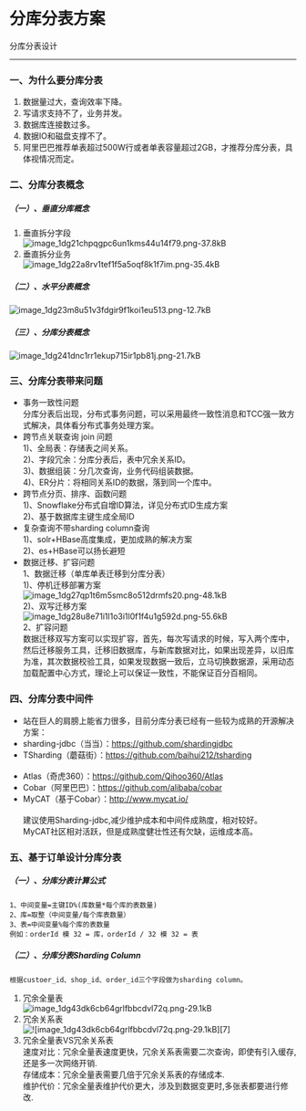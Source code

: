 # 分库分表方案

分库分表设计

---

### 一、为什么要分库分表 ###
 1. 数据量过大，查询效率下降。<br>
 2. 写请求支持不了，业务并发。<br>
 3. 数据库连接数过多。<br>
 4. 数据IO和磁盘支撑不了。<br>
 5. 阿里巴巴推荐单表超过500W行或者单表容量超过2GB，才推荐分库分表，具体视情况而定。<br>

### 二、分库分表概念 ###
##### （一）、垂直分库概念 #####

  1. 垂直拆分字段<br>
![image_1dg21chpqgpc6un1kms44u14f79.png-37.8kB][1]<br>
  2. 垂直拆分业务<br>
![image_1dg22a8rv1tef1f5a5oqf8k1f7im.png-35.4kB][2]<br>

##### （二）、水平分表概念 #####
![image_1dg23m8u51v3fdgir9f1koi1eu513.png-12.7kB][3]<br>

##### （三）、分库分表概念 #####
![image_1dg241dnc1rr1ekup715ir1pb81j.png-21.7kB][4]<br>
### 三、分库分表带来问题 ###

 - 事务一致性问题<br>
    分库分表后出现，分布式事务问题，可以采用最终一致性消息和TCC强一致方式解决，具体看分布式事务处理方案。<br>
 - 跨节点关联查询 join 问题<br>
    1)、全局表：存储表之间关系。<br>
    2)、字段冗余：分库分表后，表中冗余关系ID。<br>
    3)、数据组装：分几次查询，业务代码组装数据。<br>
    4)、ER分片：将相同关系ID的数据，落到同一个库中。<br>
 - 跨节点分页、排序、函数问题<br>
    1)、Snowflake分布式自增ID算法，详见分布式ID生成方案<br>
    2)、基于数据库主键生成全局ID<br>
 - 复杂查询不带sharding column查询<br>
    1)、solr+HBase高度集成，更加成熟的解决方案<br>
    2)、es+HBase可以扬长避短<br>
  - 数据迁移、扩容问题<br>
     1、数据迁移（单库单表迁移到分库分表）<br>
     1)、停机迁移部署方案<br>
    ![image_1dg27qp1t6m5smc8o512drmfs20.png-48.1kB][5]<br>
     2)、双写迁移方案<br>
    ![image_1dg28u8e71i1l1o3i1l0f1f4u1g592d.png-55.6kB][6]<br>
    2、扩容问题<br>
    数据迁移双写方案可以实现扩容，首先，每次写请求的时候，写入两个库中，然后迁移服务工具，迁移旧数据库，与新库数据对比，如果出现差异，以旧库为准，其次数据校验工具，如果发现数据一致后，立马切换数据源，采用动态加载配置中心方式，理论上可以保证一致性，不能保证百分百相同。<br>

### 四、分库分表中间件 ###
 - 站在巨人的肩膀上能省力很多，目前分库分表已经有一些较为成熟的开源解决方案：<br>
 - sharding-jdbc（当当）：https://github.com/shardingjdbc<br>
 - TSharding（蘑菇街）：https://github.com/baihui212/tsharding<br><br>
 - Atlas（奇虎360）：https://github.com/Qihoo360/Atlas<br>
 - Cobar（阿里巴巴）：https://github.com/alibaba/cobar<br>
 - MyCAT（基于Cobar）：http://www.mycat.io/<br><br>
 建议使用Sharding-jdbc,减少维护成本和中间件成熟度，相对较好。<br>
 MyCAT社区相对活跃，但是成熟度健壮性还有欠缺，运维成本高。<br>

### 五、基于订单设计分库分表 ###
##### （一）、分库分表计算公式 #####
    1、中间变量=主键ID%(库数量*每个库的表数量)
    2、库=取整（中间变量/每个库表数量）
    3、表=中间变量%每个库的表数量
    例如：orderId 模 32 = 库，orderId / 32 模 32 = 表
##### （二）、分库分表Sharding Column #####
    根据custoer_id、shop_id、order_id三个字段做为sharding column。
 1. 冗余全量表<br>
![image_1dg43dk6cb64grlfbbcdvl72q.png-29.1kB][7]<br>
  2. 冗余关系表<br>
![!\[image_1dg43dk6cb64grlfbbcdvl72q.png-29.1kB\]\[7\]<br>][8]<br>
  3. 冗余全量表VS冗余关系表<br>
    速度对比：冗余全量表速度更快，冗余关系表需要二次查询，即使有引入缓存,还是多一次网络开销.<br>
    存储成本：冗余全量表需要几倍于冗余关系表的存储成本.<br>
    维护代价：冗余全量表维护代价更大，涉及到数据变更时,多张表都要进行修改.<br>
    


  [1]: http://static.zybuluo.com/yzz19881016/6mkafpvque5wzopoee8wvqd5/image_1dg21chpqgpc6un1kms44u14f79.png
  [2]: http://static.zybuluo.com/yzz19881016/tgwn59wu70dme4vp29skslkh/image_1dg22a8rv1tef1f5a5oqf8k1f7im.png
  [3]: http://static.zybuluo.com/yzz19881016/upstreie0we16xsl2n5njrzb/image_1dg23m8u51v3fdgir9f1koi1eu513.png
  [4]: http://static.zybuluo.com/yzz19881016/qw5inctilxht5526f560sb2p/image_1dg241dnc1rr1ekup715ir1pb81j.png
  [5]: http://static.zybuluo.com/yzz19881016/n9laxmjd7rf3gseo7mxy6e7k/image_1dg27qp1t6m5smc8o512drmfs20.png
  [6]: http://static.zybuluo.com/yzz19881016/ucrg4u6tztbx5s6f29inge2w/image_1dg28u8e71i1l1o3i1l0f1f4u1g592d.png
  [7]: http://static.zybuluo.com/yzz19881016/b5tejr5rbklkg8h4eak0p72k/image_1dg43dk6cb64grlfbbcdvl72q.png
  [8]: http://static.zybuluo.com/yzz19881016/wfbtheysu9as07cdw8ugkp2x/image_1dg43gcb510l5l4t1cuk16md1gsf37.png
